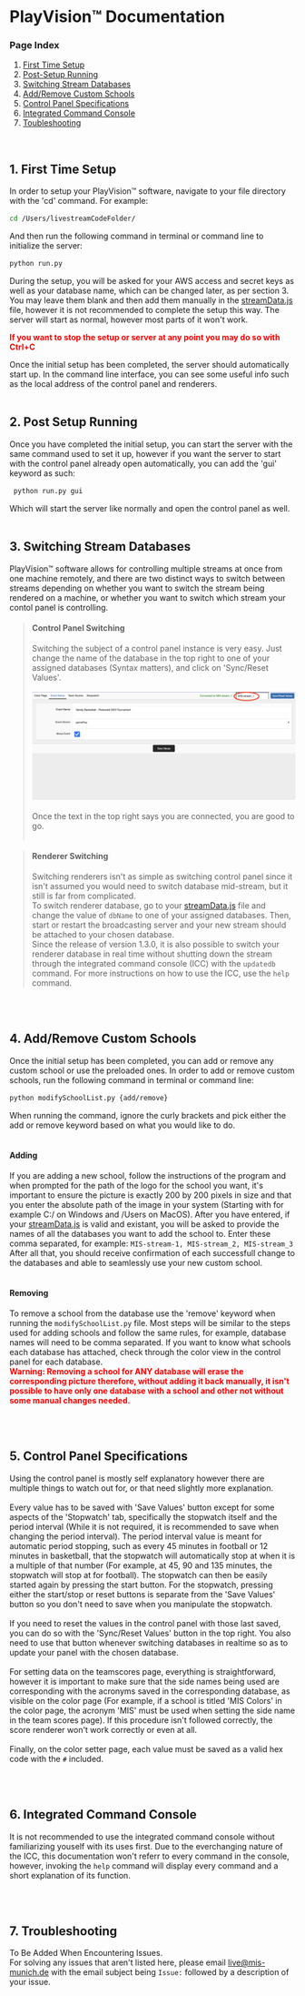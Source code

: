 PlayVision™ Documentation
=================

### Page Index
1. [First Time Setup](#1-first-time-setup)
2. [Post-Setup Running](#2-post-setup-running)
3. [Switching Stream Databases](#3-switching-stream-databases)
4. [Add/Remove Custom Schools](#4-addremove-custom-schools)
5. [Control Panel Specifications](#5-control-panel-specifications)
6. [Integrated Command Console](#6-integrated-command-console)
7. [Toubleshooting](#7-troubleshooting)

<br>

## 1. First Time Setup

In order to setup your PlayVision™ software, navigate to your file directory with the 'cd' command. For example:
```sh
cd /Users/livestreamCodeFolder/
```
And then run the following command in terminal or command line to initialize the server:
```sh 
python run.py
```
During the setup, you will be asked for your AWS access and secret keys as well as your database name, which can be changed later, as per section 3. You may leave them blank and then add them manually in the [streamData.js](./streamData.js) file, however it is not recommended to complete the setup this way. The server will start as normal, however most parts of it won't work.<br>

<font style='color: red; weight: 300px'>**If you want to stop the setup or server at any point you may do so with Ctrl+C**</font>

Once the initial setup has been completed, the server should automatically start up. In the command line interface, you can see some useful info such as the local address of the control panel and renderers.
<br><br>

## 2. Post Setup Running

Once you have completed the initial setup, you can start the server with the same command used to set it up, however if you want the server to start with the control panel already open automatically, you can add the 'gui' keyword as such:
```sh 
 python run.py gui
```
Which will start the server like normally and open the control panel as well.
<br><br>

## 3. Switching Stream Databases

PlayVision™ software allows for controlling multiple streams at once from one machine remotely, and there are two distinct ways to switch between streams depending on whether you want to switch the stream being rendered on a machine, or whether you want to switch which stream your contol panel is controlling. 


>#### Control Panel Switching
>Switching the subject of a control panel instance is very easy. Just change the name of the database in the top right to one of your assigned databases (Syntax matters), and click on 'Sync/Reset Values'. <br><br>
>![](./readme-images/panelSwitching.png)<br><br>
>Once the text in the top right says you are connected, you are good to go.<br><br>

>#### Renderer Switching
>Switching renderers isn't as simple as switching control panel since it isn't assumed you would need to switch database mid-stream, but it still is far from complicated. <br>
>To switch renderer database, go to your [streamData.js](./streamData.js) file and change the value of `dbName` to one of your assigned databases. Then, start or restart the broadcasting server and your new stream should be attached to your chosen database.<br>
>Since the release of version 1.3.0, it is also possible to switch your renderer database in real time without shutting down the stream through the integrated command console (ICC) with the `updatedb` command. For more instructions on how to use the ICC, use the `help` command.

<br><br>

## 4. Add/Remove Custom Schools
Once the initial setup has been completed, you can add or remove any custom school or use the preloaded ones. In order to add or remove custom schools, run the following command in terminal or command line:
```sh
python modifySchoolList.py {add/remove}
```
When running the command, ignore the curly brackets and pick either the add or remove keyword based on what you would like to do.
<br><br>

#### Adding
If you are adding a new school, follow the instructions of the program and when prompted for the path of the logo for the school you want, it's important to ensure the picture is exactly 200 by 200 pixels in size and that you enter the absolute path of the image in your system (Starting with for example C:/ on Windows and /Users on MacOS). After you have entered, if your [streamData.js](./streamData.js) is valid and existant, you will be asked to provide the names of all the databases you want to add the school to. Enter these comma separated, for example:
`MIS-stream-1, MIS-stream_2, MIS-stream_3` <br>
After all that, you should receive confirmation of each successfull change to the databases and able to seamlessly use your new custom school.
<br><br>

#### Removing
To remove a school from the database use the 'remove' keyword when running the `modifySchoolList.py` file. Most steps will be similar to the steps used for adding schools and follow the same rules, for example, database names will need to be comma separated. If you want to know what schools each database has attached, check through the color view in the control panel for each database. <br>
<font style='color: red; weight: 300px'>**Warning: Removing a school for ANY database will erase the corresponding picture therefore, without adding it back manually, it isn't possible to have only one database with a school and other not without some manual changes needed.**</font>

<br><br>

## 5. Control Panel Specifications
Using the control panel is mostly self explanatory however there are multiple things to watch out for, or that need slightly more explanation. <br><br>
Every value has to be saved with 'Save Values' button except for some aspects of the 'Stopwatch' tab, specifically the stopwatch itself and the period interval (While it is not required, it is recommended to save when changing the period interval). The period interval value is meant for automatic period stopping, such as every 45 minutes in football or 12 minutes in basketball, that the stopwatch will automatically stop at when it is a multiple of that number (For example, at 45, 90 and 135 minutes, the stopwatch will stop at for football). The stopwatch can then be easily started again by pressing the start button. For the stopwatch, pressing either the start/stop or reset buttons is separate from the 'Save Values' button so you don't need to save when you manipulate the stopwatch. <br><br>
If you need to reset the values in the control panel with those last saved, you can do so with the 'Sync/Reset Values' button in the top right. You also need to use that button whenever switching databases in realtime so as to update your panel with the chosen database. <br><br>
For setting data on the teamscores page, everything is straightforward, however it is important to make sure that the side names being used are corresponding with the acronyms saved in the corresponding database, as visible on the color page (For example, if a school is titled 'MIS Colors' in the color page, the acronym 'MIS' must be used when setting the side name in the team scores page). If this procedure isn't followed correctly, the score renderer won't work correctly or even at all. <br><br>
Finally, on the color setter page, each value must be saved as a valid hex code with the `#` included.

<br><br>

## 6. Integrated Command Console
It is not recommended to use the integrated command console without familiarizing youself with its uses first. Due to the everchanging nature of the ICC, this documentation won't referr to every command in the console, however, invoking the `help` command will display every command and a short explanation of its function.

<br><br>

## 7. Troubleshooting
To Be Added When Encountering Issues. <br>
For solving any issues that aren't listed here, please email live@mis-munich.de with the email subject being `Issue:` followed by a description of your issue.